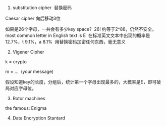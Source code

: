 ​
1. substitution cipher  替换密码

Caesar cipher 向后移动3位

如果是26个字母，一共会有多少key space?  26! 约等于2^88，仍然不安全。most common letter in English text is E  在标准英文文本中出现的概率是12.7%，t 9.1%，a 8.1%  用替换密码加密任何东西，毫无意义

2. Vigener Cipher

k = crypto

m = ...  (your message)

假设知道key的长度，分组后，统计第一个字母出现最多的，大概率是E，即可破局对应字母位。


3. Rotor machines

the famous: Enigma

4. Data Encryption Stantard

​
